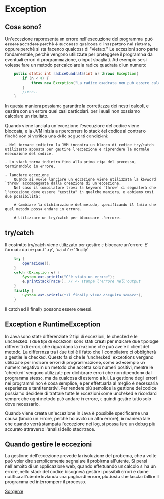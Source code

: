 Exception
=========

Cosa sono?
----------
Un'eccezione rappresenta un errore nell'esecuzione del programma, può essere accadere
perchè è successo qualcosa di inaspettato nel sistema, oppure perchè si sta facendo qualcosa di "vietato."
Le eccezioni sono parte fondamentale, perchè vengono utilizzate per proteggere il programma da eventuali errori di programmazione, o input sbagliati.
Ad esempio se si volesse fare un metodo per calcolare la radice quadrata di un numero:

```java
	public static int radiceQuadrata(int n) throws Exception{
		if (n < 0) {
			throw new Exception("La radice quadrata non può essere calcolata per i numeri negativi: " + n);
		}
		//etc..
	}
```

In questa maniera possiamo garantire la correttezza dei nostri calcoli, e gestire con un errore quei casi particolari, per i quali non possiamo calcolare un risultato.

Quando viene lanciata un'eccezione l'esecuzione del codice viene bloccata, e la JVM inizia a ripercorrere lo stack del codice al contrario finchè non si verifica una delle seguenti condizioni:

	- Nel tornare indietro la JVM incontra un blocco di codice try/catch utilizzato apposta per gestire l'eccezione e riprendere la normale esecuzione del codice.

	- Lo stack torna indietro fino alla prima riga del processo, terminandolo in errore.

	- lanciare eccezione
		Quando si vuole lanciare un'eccezione viene utilizzata la keyword `throw` accompagnata dalla creazione di un'eccezione.
		Nel caso il compilatore trovi la keyword `throw` ci segnalerà che l'eccezione deve essere "gestita" in qualche maniera, e abbiamo così due possibilità:

		# Cambiare la dichiarazione del metodo, specificando il fatto che quel metodo possa andare in errore.

		# Utilizzare un try/catch per blocccare l'errore.

try/catch
---------
Il costrutto try/catch viene utilizzato per gestire e bloccare un'errore.
E' formato da tre parti 'try', 'catch' e 'finally'

```java
	try {
		operazione();
	}
	catch (Exception e) {
		System.out.println("C'è stato un errore");
		e.printStackTrace(); // <- stampa l'errore nell'output
	}
	finally {
		System.out.println("Il finally viene eseguito sempre");
	}
```
Il catch ed il finally possono essere omessi.

Exception e RuntimeException
----------------------------
In Java sono state differenziate 2 tipi di eccezioni, le checked e le unchecked.
I due tipi di eccezioni sono stati creati per indicare due tipologie differenti di errori, che riguardano la reazione che può avere il client del metodo.
La differenza tra i due tipi è il fatto che il compilatore ci obbligherà a gestire le checked.
Questo fa si che le 'unchecked' exceptions vengano utilizzate per indicare errori di programmazione, come ad esempio un numero negativo in un metodo che accetta solo numeri positivi, mentre le 'checked' vengono utilizzate per dichiarare errori che non dipendono dal programma stesso, ma da qualcosa di esterno a lui.
La gestione degli errori nei programmi non è cosa semplice, e per effettuarla al meglio è necessaria esperienza e tanti tentativi.
Per rendere più semplice la gestione del codice possiamo decidere di trattare tutte le eccezioni come uncheked e ricordarci sempre che ogni metodo può andare in errore, e quindi gestire tutto solo dove necessario.

Quando viene creata un'eccezione in Java è possibile specificarne una causa (lancio un errore, perchè ho avuto un altro errore), in maniera tale che quando verrà stampata l'eccezione nei log, si possa fare un debug più accurato attraverso l'analisi dello stacktrace.

Quando gestire le eccezioni
---------------------------
La gestione dell'eccezione prevede la risoluzione del problema, che a volte può voler dire semplicemente segnalare il problema all'utente. Si pensi nell'ambito di un applicazione web, quando effettuando un calcolo si ha un errore, nello stack del codice bisognerà gestire i possibili errori e darne notifica all'utente inviando una pagina di errore, piuttosto che lasciar fallire il programma ed interrompere il processo.

[Sorgente](CorsoJava/src/it.agecontrol.corso.java.lezione3.Eccezioni.java)